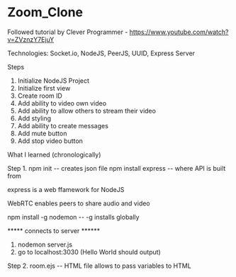 # Zoom_Clone

Followed tutorial by Clever Programmer - https://www.youtube.com/watch?v=ZVznzY7EjuY

Technologies: Socket.io, NodeJS, PeerJS, UUID, Express Server

Steps 
1. Initialize NodeJS Project
2. Initialize first view
3. Create room ID
4. Add ability to video own video
5. Add ability to allow others to stream their video
6. Add styling
7. Add ability to create messages
8. Add mute button
9. Add stop video button


What I learned (chronologically)

Step 1. 
npm init -- creates json file 
npm install express -- where API is built from

express is a web ffamework for NodeJS

WebRTC enables peers to share audio and video

npm install -g nodemon  -- -g installs globally

***** connects to server ******
1. nodemon server.js
2. go to localhost:3030 (Hello World should output)


Step 2. 
room.ejs -- HTML file allows to pass variables to HTML